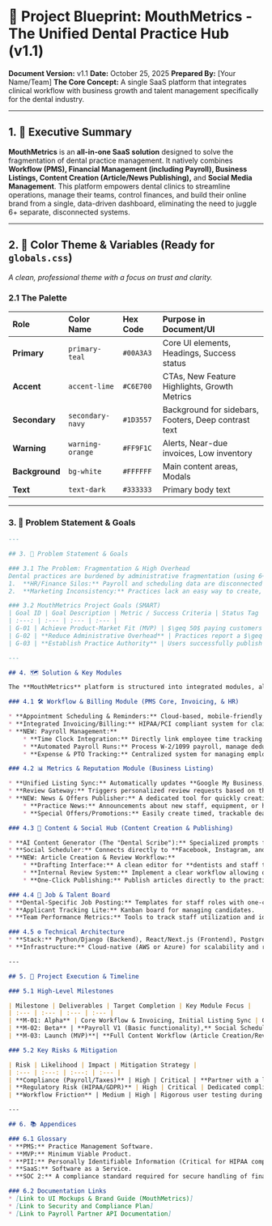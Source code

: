 # 🦷 Project Blueprint: MouthMetrics - The Unified Dental Practice Hub (v1.1)

**Document Version:** v1.1
**Date:** October 25, 2025
**Prepared By:** [Your Name/Team]
**The Core Concept:** A single SaaS platform that integrates clinical workflow with business growth and talent management specifically for the dental industry.

---

## 1. 🌟 Executive Summary

**MouthMetrics** is an **all-in-one SaaS solution** designed to solve the fragmentation of dental practice management. It natively combines **Workflow (PMS), Financial Management (including Payroll), Business Listings, Content Creation (Article/News Publishing),** and **Social Media Management**. This platform empowers dental clinics to streamline operations, manage their teams, control finances, and build their online brand from a single, data-driven dashboard, eliminating the need to juggle 6+ separate, disconnected systems.

---

## 2. 🌈 Color Theme & Variables (Ready for `globals.css`)

*A clean, professional theme with a focus on trust and clarity.*

### 2.1 The Palette

| Role | Color Name | Hex Code | Purpose in Document/UI |
| :--- | :--- | :--- | :--- |
| **Primary** | `primary-teal` | `#00A3A3` | Core UI elements, Headings, Success status |
| **Accent** | `accent-lime` | `#C6E700` | CTAs, New Feature Highlights, Growth Metrics |
| **Secondary** | `secondary-navy`| `#1D3557` | Background for sidebars, Footers, Deep contrast text |
| **Warning** | `warning-orange` | `#FF9F1C` | Alerts, Near-due invoices, Low inventory |
| **Background** | `bg-white` | `#FFFFFF` | Main content areas, Modals |
| **Text** | `text-dark` | `#333333` | Primary body text |



---

### 3. 🎯 Problem Statement & Goals

```markdown
---

## 3. 🎯 Problem Statement & Goals

### 3.1 The Problem: Fragmentation & High Overhead
Dental practices are burdened by administrative fragmentation (using 6+ systems) and high labor overhead.
1.  **HR/Finance Silos:** Payroll and scheduling data are disconnected from financial reports, leading to manual error and compliance risk.
2.  **Marketing Inconsistency:** Practices lack an easy way to create, review, and consistently publish high-quality, authoritative **dental content** (articles/news) and timely **patient offers**.

### 3.2 MouthMetrics Project Goals (SMART)
| Goal ID | Goal Description | Metric / Success Criteria | Status Tag |
| :---: | :--- | :--- | :--- |
| G-01 | Achieve Product-Market Fit (MVP) | $\geq 50$ paying customers within 12 months post-launch | **Accent** |
| G-02 | **Reduce Administrative Overhead** | Practices report a $\geq 40\%$ reduction in time spent on monthly payroll/invoicing tasks. | **Primary** |
| G-03 | **Establish Practice Authority** | Users successfully publish $\geq 1$ original, reviewed article per month. | **Accent** |

---

## 4. 🗺️ Solution & Key Modules

The **MouthMetrics** platform is structured into integrated modules, all feeding data to the central "Metrics Dashboard":

### 4.1 🛠️ Workflow & Billing Module (PMS Core, Invoicing, & HR)

* **Appointment Scheduling & Reminders:** Cloud-based, mobile-friendly scheduling with automated text/email reminders to reduce no-shows.
* **Integrated Invoicing/Billing:** HIPAA/PCI compliant system for claims, patient e-billing, and revenue cycle reporting.
* **NEW: Payroll Management:**
    * **Time Clock Integration:** Directly link employee time tracking (from the scheduler) to payroll.
    * **Automated Payroll Runs:** Process W-2/1099 payroll, manage deductions, and handle tax filings (via integrated third-party service).
    * **Expense & PTO Tracking:** Centralized system for managing employee Paid Time Off and reimbursable expenses.

### 4.2 📊 Metrics & Reputation Module (Business Listing)

* **Unified Listing Sync:** Automatically updates **Google My Business, Yelp, and Healthgrades**.
* **Review Gateway:** Triggers personalized review requests based on the patient's completion status.
* **NEW: News & Offers Publisher:** A dedicated tool for quickly creating and publishing:
    * **Practice News:** Announcements about new staff, equipment, or hours.
    * **Special Offers/Promotions:** Easily create timed, trackable deals (e.g., "$50 off New Patient Exam").

### 4.3 📝 Content & Social Hub (Content Creation & Publishing)

* **AI Content Generator (The "Dental Scribe"):** Specialized prompts for dental topics. Drafts content automatically based on practice-specific news or procedures.
* **Social Scheduler:** Connects directly to **Facebook, Instagram, and LinkedIn**; schedules posts, and tracks engagement metrics.
* **NEW: Article Creation & Review Workflow:**
    * **Drafting Interface:** A clean editor for **dentists and staff to write long-form articles**.
    * **Internal Review System:** Implement a clear workflow allowing one user (e.g., the Office Manager) to submit an article for **review and approval** by another user (e.g., the Lead Dentist) before publishing.
    * **One-Click Publishing:** Publish articles directly to the practice's website/blog and automatically generate an excerpt for social media.

### 4.4 💼 Job & Talent Board
* **Dental-Specific Job Posting:** Templates for staff roles with one-click posting to major boards.
* **Applicant Tracking Lite:** Kanban board for managing candidates.
* **Team Performance Metrics:** Tools to track staff utilization and identify hiring needs based on workload data.

### 4.5 ⚙️ Technical Architecture
* **Stack:** Python/Django (Backend), React/Next.js (Frontend), PostgreSQL (Database).
* **Infrastructure:** Cloud-native (AWS or Azure) for scalability and required security (**HIPAA compliance**, SOC 2 for Payroll).

---

## 5. 🚧 Project Execution & Timeline

### 5.1 High-Level Milestones

| Milestone | Deliverables | Target Completion | Key Module Focus |
| :--- | :--- | :--- | :--- |
| **M-01: Alpha** | Core Workflow & Invoicing, Initial Listing Sync | Q1 2026 | Workflow, Invoicing |
| **M-02: Beta** | **Payroll V1 (Basic functionality),** Social Scheduler, Job Board | Q2 2026 | **Payroll,** Content, Social |
| **M-03: Launch (MVP)**| **Full Content Workflow (Article Creation/Review),** News/Offers Publisher, Security audit passed. | Q3 2026 | **Content,** Full Integration |

### 5.2 Key Risks & Mitigation

| Risk | Likelihood | Impact | Mitigation Strategy |
| :--- | :---: | :---: | :--- |
| **Compliance (Payroll/Taxes)** | High | Critical | **Partner with a licensed payroll API provider (e.g., Gusto, ADP) rather than building a proprietary tax engine.** |
| **Regulatory Risk (HIPAA/GDPR)** | High | Critical | Dedicated compliance officer; architect security *before* coding begins. |
| **Workflow Friction** | Medium | High | Rigorous user testing during Beta phase, focusing specifically on the new **Article Review** and **Payroll Processing** flows. |

---

## 6. 📚 Appendices

### 6.1 Glossary
* **PMS:** Practice Management Software.
* **MVP:** Minimum Viable Product.
* **PII:** Personally Identifiable Information (Critical for HIPAA compliance).
* **SaaS:** Software as a Service.
* **SOC 2:** A compliance standard required for secure handling of financial data (critical for Payroll).

### 6.2 Documentation Links
* [Link to UI Mockups & Brand Guide (MouthMetrics)]
* [Link to Security and Compliance Plan]
* [Link to Payroll Partner API Documentation]